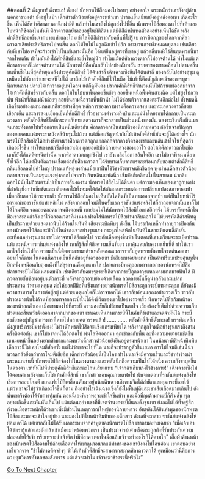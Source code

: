 ##ตอนที่ 2 ดั่งภูเขา! ดั่งทะเล! ดั่งธง!
นักพรตไป๋สือมองไปรอบๆ อย่างตกใจ ตระหนักว่าเขายังอยู่ด้านนอกอารามเต๋า ยังอยู่ในป่า
เด็กสาวตัวน้อยยังอยู่ตรงหน้าเขา ปราณเย็นเยียบยังอยู่หลังคอเขา
เกิดอะไรขึ้น เห็นได้ชัดว่าศิลาดาวตกฉีกผ่ามิติ แล้วทำไมเขาถึงไม่ถูกส่งไปที่อื่น
นักพรตไป๋สือมองลงไปที่เท้าและใบหน้าก็ซีดลงในทันที
ศิลาดาวตกยังลอยอยู่ในมิติสีดำ
แต่มิติสีดำนั้นหดตัวลงอย่างเห็นได้ชัด
พลังศักดิ์สิทธิ์ลอยขึ้นจากบางแห่งและโถมเข้าใส่มิติสีดำราวกับคลื่นที่ไม่รู้จบ
การบิดกฎของโลกจากศิลาดาวตกเสียประสิทธิภาพไปจนสิ้น ดอกไม้ใบไม้ไม่ถูกดึงเข้าไปอีก กระบวนการทั้งหมดหยุดลง
เช่นเดียวกับที่เขาไม่อาจที่จะก้าวเข้าไปในเส้นทางนั้นอีก ได้แต่ยืนอยู่ตรงที่เขาอยู่
แล้วคลื่นพลังไร้สิ้นสุดพวกนี้มาจากไหนกัน ทำไมมันถึงได้ศักดิ์สิทธิ์และยิ่งใหญ่นัก ทำไมแม้แต่ศิลาดวงดาวก็ไม่อาจต้านได้ ทำไมแม้แต่ศิลาดาวตกก็ไม่อาจต้านทานได้
นักพรตไป๋สือหันกลับไปอย่างฉับพลัน สายตาของเขาเคลื่อนไปตามคลื่นบนพื้นซึ่งในที่สุดก็หยุดหลังประตูศักดิ์สิทธิ์ ใต้ต้นสาลี่
เฉินฉางเซิงยืนใต้ต้นสาลี่ มองกลับไปอย่างสุขุม ดูเหมือนไม่กังวลว่าเขาจะหนีไปได้
เขาถือไม้เท้าศักดิ์สิทธิ์ไว้ในมือ
ไม้เท้านี้คือสัญลักษณ์ของการบูชานิกายหลวง
ปลายไม้เท้าวางอยู่บนโคลน แต่ก็ดูมั่นคง
ปราณศักดิ์สิทธิ์จำนวนนับไม่ถ้วนแผ่ออกมาจากไม้เท้าศักดิ์สิทธิ์ราวกับคลื่น
ดอกไม้ใบไม้บนพื้นลอยขึ้นช้าๆ ลอยขึ้นเหนือพื้นดินสามฉื่อ แต่ไม่สูงไปกว่านั้น
พืชน้ำที่ก้นแม่น้ำค่อยๆ ลอยขึ้นสามฉื่อจากพื้นผิวน้ำ ไม่ได้ซ่อนตัวจากแสงตะวันอีกต่อไป
ทั้งหมดนี้เกิดขึ้นอย่างงดงามกลมเกลียวอย่างที่สุด
หลักการของความงามคือความสงบ และทะเลดวงดาวก็สงบเยือกเย็น และการสงบเยือกเย็นก็ศักดิ์สิทธิ์
ทั่วอารามเต๋ารวมถึงป่าและแม่น้ำโดยรอบได้กลายเป็นทะเลดวงดาว
พลังศักดิ์สิทธิ์ใดที่กระทบกับทะเลดวงดาวก็จะกลายเป็นส่วนหนึ่งของมัน หลงระเริงหรือมึนเมาจนกระทั่งหายไปหรือกลายเป็นหนึ่งเดียวกัน
ศิลาดาวตกเป็นสมบัติของนิกายหลวง ก่อขึ้นจากปัญญาของยอดคนแห่งพระราชวังหลีนับรุ่นไม่ถ้วน แต่เมื่อเผชิญหน้ากับไม้เท้าศักดิ์สิทธิ์มันจะสู้ได้อย่างไร
นักพรตไป๋สือสัมผัสได้อย่างชัดเจนว่าศิลาดาวตกถูกแยกออกจากดวงจิตของเขาและพลันเข้าใจในที่สุดว่าเกิดอะไรขึ้น ทำให้เขาหน้าซีดยิ่งกว่าเดิม ถูกยอดฝีมือนิกายหลวงล้อมเอาไว้ ต่อให้มีศิลาดาวตกในมือ เขาก็ยังได้แต่คิดหนีเท่านั้น หากศิลาดาวตกถูกชิงไป เขายังเหลือโอกาสอันใดอีก
เขาไม่อาจที่จะเหนี่ยวรั้งไว้อีก ได้แต่ฝืนตัดความเชื่อมต่อกับศิลาดาวตก ได้รับบาดเจ็บจากแรงสะท้อนกลับของเต๋าศักดิ์สิทธิ์ กลืนเลือดลงไปคำใหญ่ ปราณแท้พลุ่งพล่านเมื่อเขาฝืนใช้วิชาตัวเบาจนถึงขีดสุด พุ่งผ่านเด็กสาวตัวน้อยกลายสภาพเป็นลมรุนแรงพุ่งออกไปจากป่า
อันหลินสะบัดนิ้ว เข็มขัดก็เคลื่อนไปในสายลม นำกลีบดอกไม้นับไม่ถ้วนตามไปเป็นภาพอันงดงาม
นักพรตไป๋สือไม่ได้ตื่นตา แต่การมองเห็นของเขาถูกบดบัง
ที่สำคัญยิ่งกว่าเข็มขัดและกลีบดอกไม้ทั้งหมดได้ก่อให้เกิดผลกระทบต่อการเปลี่ยนแปลงสภาพของป่า
เมื่อกลีบดอกไม้กระจายตัว นักพรตไป๋สือก็มองไม่เห็นบันไดหินที่เป็นทางออกจากป่า แต่เป็นใบหน้าไร้อารมณ์ของราชันย์แห่งหลิงไห่
หลังจากลอบโจมตีในครั้งแรก ราชันย์แห่งหลิงไห่ก็ล่าถอยจากนั้นเขาก็ไม่ได้โจมตีอีก รอคอยตลอดมาจนถึงตอนนี้
เขาย่อมไม่ให้นักพรตไป๋สือมีโอกาสอีกครั้ง
ไม้บรรทัดเหล็กในมือเขาสะสมกำลังเอาไว้ตลอดเวลาที่ผ่านมา ฟาดใส่นักพรตไป๋สือผ่านกลีบดอกไม้
ไม้บรรทัดสีดำสนิทดูเป็นประกายด้วยแสงดาวนับไม่ถ้วนในทันที
เสียงระเบิดทึบๆ ดังขึ้น
ไม้บรรทัดเหล็กทำลายการป้องกันของนักพรตไป๋สือและปักใส่ไหล่ของเขาอย่างรุนแรง
กระดูกไหล่หักในทันทีในขณะที่แดนลี้ลับสั่นสะเทือนอย่างรุนแรง เขาไม่อาจทนได้อีกต่อไป กระอักเลือดพุ่งขึ้นฟ้า
ในตอนที่เขาเตรียมจะระเบิดปราณแท้และหนีจากราชันย์แห่งหลิงไห่ เขาก็รู้สึกได้ถึงความเย็นที่เอว
เขาคุ้นเคยกับความเย็นนี้ดี ทำให้เขาตกใจยิ่งขึ้นไปอีก
ความเย็นนี้ติดตามเขามาด้านหลังตลอดเวลาราวกับภูตพรายที่หายใจรดต้นคอเขา
อย่างไรก็ตาม ในตอนนี้ความเย็นนี้กลับอยู่ที่เอวของเขา
มีเสียงเบาอย่างมาก
เป็นคำเปรียบเปรยคุ้นหูนั่นอีกครั้ง
เหมือนกับถุงหนังที่ใส่สุราจนเต็มถูกแทงใส่
ปลายกระบี่ทะลุออกมาจากอกของนักพรตไป๋สือ
ปลายกระบี่ไม่ได้แหลมคมนัก เช่นเดียวกับคมขรุขระที่เกิดจากกระปี่ถูกอาวุธแหลมคมมากมายฟันใส่ มีลวดลายซับซ้อนอยู่บนตัวกระบี่
หลังจากถูกอาบย้อมด้วยเลือด ลวดลายนั้นก็ดูน่ากลัวและแปลกประหลาด
ว่าตามเหตุผล ต่อให้ยอดฝีมือที่แข็งแกร่งอย่างนักพรตไป๋สือจะถูกกระบี่แทงทะลุอก ก็ยังคงมีความสามารถในการต่อสู้อยู่
แต่ด้วยเหตุผลใดก็ไม่อาจบอกได้ เขากลับอ่อนแอลงอย่างรวดเร็ว ราวกับปราณมารนับไม่ถ้วนที่ออกมาจากกระบี่นั่นได้ดึงชีวิตของเขาไปอย่างรวดเร็ว
นักพรตไป๋สือก้มหน้าลงมองหน้าอกตัวเอง เมื่อเขามองไปที่กระบี่ ความสงสัยก็เปลี่ยนเป็นตกใจ เสียงร้องที่เต็มไปด้วยความเจ็บปวดและสิ้นหวังดังออกมาจากปากของเขา
เขาเคยเห็นภาพกระบี่นี้ในคัมภีร์เต๋าและจดจำมันได้
กระบี่ธงชัยของผู้บัญชาการมารที่หายไปหลายศตวรรษแล้ว!
……
……
พลังศักดิ์สิทธิ์ดั่งทะเล!
บรรทัดเหล็กดั่งภูเขา!
กระบี่มารดั่งธง!
ไม่ว่านักพรตไป๋สือจะแข็งแกร่งเพียงใด หลังจากถูกโจมตีอย่างรุนแรงถึงสามครั้งติดต่อกัน เขาก็ไม่อาจทนได้อีกต่อไป พ่นโลหิตออกมา คุกเข่าลงกับพื้น ละทิ้งความพยายามขัดขืน
เขาเงยหน้าขึ้นอย่างยากลำบากและพบว่าเด็กสาวตัวน้อยยังยืนอยู่ตรงหน้าเขา ในหน้านางมีสีหน้าทึมทึบ
เด็กสาวนี้ไม่เคยโจมตีสักครั้ง แต่ไม่ว่าเขาจะไปที่ใด นางก็จะปรากฏตัวขึ้นเสมอ
การไม่โจมตีเช่นนี้น่าหวาดกลัวยิ่งกว่าการโจมตีเสียอีก
เด็กสาวตัวน้อยนี่เป็นใคร ทำไมนางจึงมีความเร็วและวิชาท่าร่างน่าตระหนกเช่นนี้ นักพรตไป๋สือจ้องไปในดวงตานางและพลันนึกถึงความเป็นไปได้หนึ่ง ความกังขาผุดขึ้นในดวงตา เขาหันไปที่ประตูศักดิ์สิทธิ์และตะโกนเสียงแหบ “เจ้ากล้าเก็บนางไว้ข้างกาย!”
เฉินฉางเซิงไม่ได้ตอบคำ หลังจากเก็บไม้เท้าศักดิ์สิทธิ์ เขาก็กล่าวขอบคุณกวนเฟยไป๋
นับจากตอนที่ราชันย์แห่งหลิงไห่เริ่มการลอบโจมตี กวนเฟยไป๋ก็เคลื่อนตัวมาอยู่หน้าเฉินฉางเซิงตามจิตใต้สำนึกและกุมกระบี่เอาไว้ แม้ว่าเขาจะไม่รู้ว่าเกิดอะไรขึ้นก็ตาม
ถึงอย่างไรเฉินฉางเซิงก็ยังไม่ฟื้นฟูดีและเขาเสียเลือดมากเกินไป ดังนั้นเขาจึงต้องได้รับการคุ้มกัน
ตอนนี้เองที่เขาพอจะเข้าใจขึ้นบ้าง และมือที่กุมด้ามกระบี่ก็เริ่มสั่น
ทุกอย่างเกิดขึ้นกะทันหันเกินไป
แม้แต่คนอย่างเขาที่มีเจตจำนงกระบี่มั่นคงดั่งขุนเขา ยังอดไม่ได้ที่จะรู้สึกกังวลเมื่อตระหนักได้ว่าเขาเพิ่งมีส่วนในเหตุการณ์ใหญ่ของนิกายหลวง
อันหลินได้ยินคำพูดของนักพรตไป๋สือและพอจะเข้าใจอยู่บ้าง นางมองไปที่ใบหน้าทึมทึบของเด็กสาว ลังเลที่จะกล่าว
ราชันย์แห่งหลิงไห่ย่อมเดาได้ แต่เขากลับไม่ได้รับผลกระทบจากคำพูดของนักพรตไป๋สือ เขาถามอย่างเฉยชา “เมื่อเจ้าเอาได้ว่าเรารู้แล้วและยังกล้าเข้าเมืองมาพร้อมพวกเรา เป็นปรมาจารย์เต๋าหรือตระกูลถังที่รับประกันความปลอดภัยให้เจ้า หรือเพราะว่าเจ้าคิดว่ามีศิลาดาวตกในมือแล้วเจ้าจะทำอะไรก็ได้ตามใจ”
เสื้อผ้าด้านหน้าของนักพรตไป๋สืออาบไปด้วยเลือดทำให้เขาดูน่าอนาถแต่ท่าทางของเขายังคงไม่โอนอ่อน เขาตอบอย่างเกรี้ยวกราด “ข้าไม่คาดคิดจริงๆ ว่าไม้เท้าศักดิ์สิทธิ์จะสามารถสะกดศิลาดาวตกได้ ดูเหมือนว่านี่คือการควบคุมวิหารทั้งหกของสังฆราช แต่แล้วจะทำไม เจ้าจะฆ่าข้าตรงนี้หรือไง”


[Go To Next Chapter]( ./829.md)